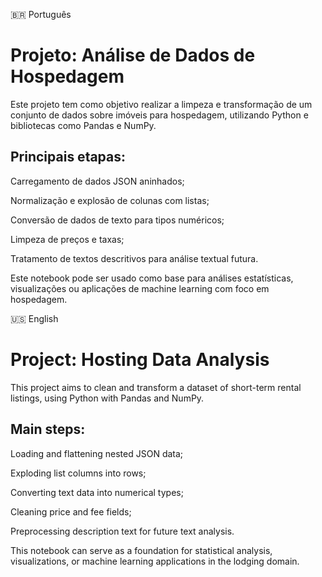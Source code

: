 🇧🇷 Português
# Projeto: Análise de Dados de Hospedagem
Este projeto tem como objetivo realizar a limpeza e transformação de um conjunto de dados sobre imóveis para hospedagem, utilizando Python e bibliotecas como Pandas e NumPy.

## Principais etapas:
Carregamento de dados JSON aninhados;

Normalização e explosão de colunas com listas;

Conversão de dados de texto para tipos numéricos;

Limpeza de preços e taxas;

Tratamento de textos descritivos para análise textual futura.


Este notebook pode ser usado como base para análises estatísticas, visualizações ou aplicações de machine learning com foco em hospedagem.



🇺🇸 English
# Project: Hosting Data Analysis
This project aims to clean and transform a dataset of short-term rental listings, using Python with Pandas and NumPy.

## Main steps:
Loading and flattening nested JSON data;

Exploding list columns into rows;

Converting text data into numerical types;

Cleaning price and fee fields;

Preprocessing description text for future text analysis.


This notebook can serve as a foundation for statistical analysis, visualizations, or machine learning applications in the lodging domain.
